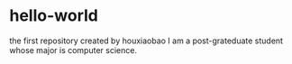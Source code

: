 # hello-world
the first repository created by houxiaobao</b>
I am a post-grateduate student whose major is computer science.
